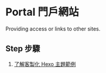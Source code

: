 # Portal 門戶網站

Providing access or links to other sites.

## Step 步驟

1. [了解客製化 Hexo 主題範例](/CustomThemeDemo/README.md)

